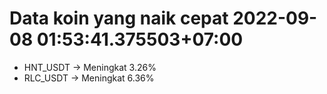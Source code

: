 # Data koin yang naik cepat 2022-09-08 01:53:41.375503+07:00

* HNT_USDT -> Meningkat 3.26%
* RLC_USDT -> Meningkat 6.36%
